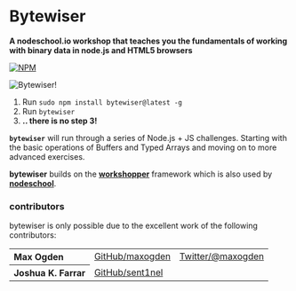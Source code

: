 # Bytewiser

**A nodeschool.io workshop that teaches you the fundamentals of working with binary data in node.js and HTML5 browsers**

[![NPM](https://nodei.co/npm/bytewiser.png?downloads=true&stars=true)](https://nodei.co/npm/bytewiser/)

![Bytewiser!](https://github.com/maxogden/bytewiser/raw/master/bytewiser.png)

  1. Run `sudo npm install bytewiser@latest -g`
  2. Run `bytewiser`
  3. **.. there is no step 3!**

<b><code>bytewiser</code></b> will run through a series of Node.js + JS challenges. Starting with the basic operations of Buffers and Typed Arrays and moving on to more advanced exercises.

**bytewiser** builds on the **[workshopper](https://github.com/rvagg/workshopper)** framework which is also used by **[nodeschool](http://nodeschool.io)**.

### contributors

bytewiser is only possible due to the excellent work of the following contributors:

<table><tbody>
<tr><th align="left">Max Ogden</th><td><a href="https://github.com/maxogden">GitHub/maxogden</a></td><td><a href="http://twitter.com/maxogden">Twitter/@maxogden</a></td></tr>
<tr><th align="left">Joshua K. Farrar</th><td><a href="https://github.com/sent1nel/">GitHub/sent1nel</a></td><td></td></tr>
</tbody></table>

